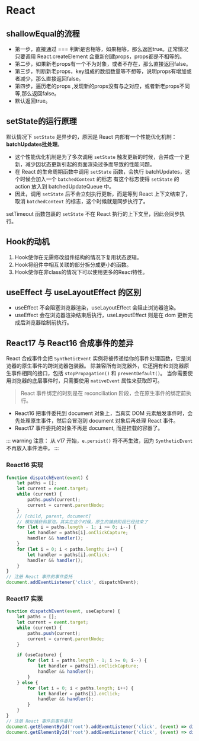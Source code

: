 # React

## shallowEqual的流程
- 第一步，直接通过 === 判断是否相等，如果相等，那么返回true。正常情况只要调用 React.createElement 会重新创建props，props都是不相等的。
- 第二步，如果新老props有一个不为对象，或者不存在，那么直接返回false。
- 第三步，判断新老props，key组成的数组数量等不想等，说明props有增加或者减少，那么直接返回false。
- 第四步，遍历老的props ,发现新的props没有与之对应，或者新老props不同等,那么返回false。
- 默认返回true。

## setState的运行原理
默认情况下 `setState` 是异步的，原因是 React 内部有一个性能优化机制：**batchUpdates批处理**。
- 这个性能优化机制是为了多次调用 `setState` 触发更新的时候，合并成一个更新，减少因状态更新引起的页面渲染过多而导致的性能问题。
- 在 React 的生命周期函数中调用 `setState` 函数，会执行 batchUpdates，这个时候会加入一个 `batchedContext` 的标志
    有这个标志使得 `setState` 的 action 放入到 batchedUpdateQueue 中。
- 因此，调用 `setState` 后不会立刻执行更新，而是等到 React 上下文结束了，取消 `batchedContext` 的标志，这个时候就是同步执行了。

setTimeout 函数包裹的 `setState` 不在 React 执行的上下文里，因此会同步执行。

## Hook的动机
1. Hook使你在无需修改组件结构的情况下复用状态逻辑。
2. Hook将组件中相互关联的部分拆分成更小的函数。
3. Hook使你在非class的情况下可以使用更多的React特性。

## useEffect 与 useLayoutEffect 的区别
- useEffect 不会阻塞浏览器渲染，useLayoutEffect 会阻止浏览器渲染。
- useEffect 会在浏览器渲染结束后执行，useLayoutEffect 则是在 dom 更新完成后浏览器绘制前执行。

## React17 与 React16 合成事件的差异
React 合成事件会把 `SyntheticEvent` 实例将被传递给你的事件处理函数，它是浏览器的原生事件的跨浏览器包装器。
除兼容所有浏览器外，它还拥有和浏览器原生事件相同的接口，包括 `stopPropagation()` 和 `preventDefault()`。
当你需要使用浏览器的底层事件时，只需要使用 `nativeEvent` 属性来获取即可。

> React 事件绑定的时刻是在 reconciliation 阶段，会在原生事件的绑定前执行。

- React16 把事件委托到 document 对象上，当真实 DOM 元素触发事件时，会先处理原生事件，然后会冒泡到 document 对象后再处理 React 事件。
- React17 事件委托的对象不再是 document, 而是挂载的容器了。


::: warning 注意：
从 v17 开始，`e.persist()` 将不再生效，因为 `SyntheticEvent` 不再放入事件池中。
:::

### React16 实现
```js
function dispatchEvent(event) {
    let paths = [];
    let current = event.target;
    while (current) {
        paths.push(current);
        current = current.parentNode;
    }
    // [child, parent, document]
    // 模拟捕获和冒泡，其实在这个时候，原生的捕获阶段已经结束了
    for (let i = paths.length - 1; i >= 0; i--) {
        let handler = paths[i].onClickCapture;
        handler && handler();
    }
    for (let i = 0; i < paths.length; i++) {
        let handler = paths[i].onClick;
        handler && handler();
    }
}
// 注册 React 事件的事件委托
document.addEventListener('click', dispatchEvent);
```

### React17 实现
```js
function dispatchEvent(event, useCapture) {
    let paths = [];
    let current = event.target;
    while (current) {
        paths.push(current);
        current = current.parentNode;
    }

    if (useCapture) {
        for (let i = paths.length - 1; i >= 0; i--) {
            let handler = paths[i].onClickCapture;
            handler && handler();
        }
    } else {
        for (let i = 0; i < paths.length; i++) {
            let handler = paths[i].onClick;
            handler && handler();
        }
    }
}
// 注册 React 事件的事件委托
document.getElementById('root').addEventListener('click', (event) => dispatchEvent(event, true), true);
document.getElementById('root').addEventListener('click', (event) => dispatchEvent(event, false));
```
